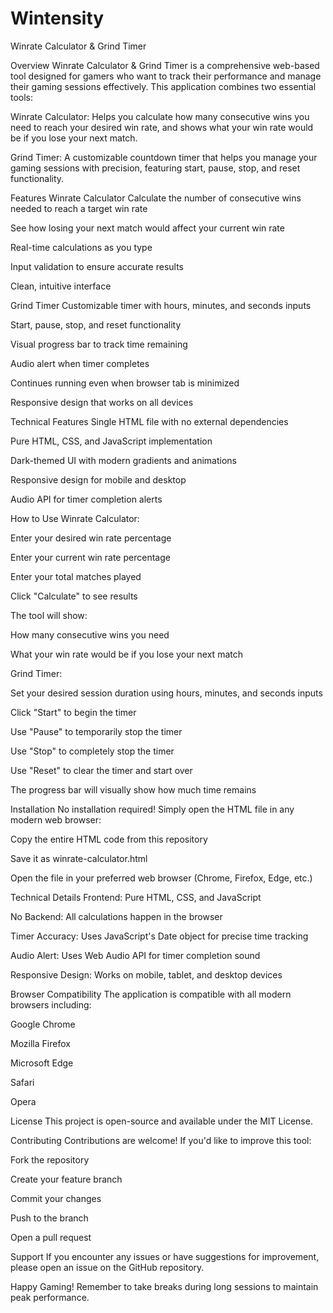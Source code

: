 # Wintensity
Winrate Calculator & Grind Timer

Overview
Winrate Calculator & Grind Timer is a comprehensive web-based tool designed for gamers who want to track their performance and manage their gaming sessions effectively. This application combines two essential tools:

Winrate Calculator: Helps you calculate how many consecutive wins you need to reach your desired win rate, and shows what your win rate would be if you lose your next match.

Grind Timer: A customizable countdown timer that helps you manage your gaming sessions with precision, featuring start, pause, stop, and reset functionality.

Features
Winrate Calculator
Calculate the number of consecutive wins needed to reach a target win rate

See how losing your next match would affect your current win rate

Real-time calculations as you type

Input validation to ensure accurate results

Clean, intuitive interface

Grind Timer
Customizable timer with hours, minutes, and seconds inputs

Start, pause, stop, and reset functionality

Visual progress bar to track time remaining

Audio alert when timer completes

Continues running even when browser tab is minimized

Responsive design that works on all devices

Technical Features
Single HTML file with no external dependencies

Pure HTML, CSS, and JavaScript implementation

Dark-themed UI with modern gradients and animations

Responsive design for mobile and desktop

Audio API for timer completion alerts

How to Use
Winrate Calculator:

Enter your desired win rate percentage

Enter your current win rate percentage

Enter your total matches played

Click "Calculate" to see results

The tool will show:

How many consecutive wins you need

What your win rate would be if you lose your next match

Grind Timer:

Set your desired session duration using hours, minutes, and seconds inputs

Click "Start" to begin the timer

Use "Pause" to temporarily stop the timer

Use "Stop" to completely stop the timer

Use "Reset" to clear the timer and start over

The progress bar will visually show how much time remains

Installation
No installation required! Simply open the HTML file in any modern web browser:

Copy the entire HTML code from this repository

Save it as winrate-calculator.html

Open the file in your preferred web browser (Chrome, Firefox, Edge, etc.)

Technical Details
Frontend: Pure HTML, CSS, and JavaScript

No Backend: All calculations happen in the browser

Timer Accuracy: Uses JavaScript's Date object for precise time tracking

Audio Alert: Uses Web Audio API for timer completion sound

Responsive Design: Works on mobile, tablet, and desktop devices

Browser Compatibility
The application is compatible with all modern browsers including:

Google Chrome

Mozilla Firefox

Microsoft Edge

Safari

Opera

License
This project is open-source and available under the MIT License.

Contributing
Contributions are welcome! If you'd like to improve this tool:

Fork the repository

Create your feature branch

Commit your changes

Push to the branch

Open a pull request

Support
If you encounter any issues or have suggestions for improvement, please open an issue on the GitHub repository.

Happy Gaming! Remember to take breaks during long sessions to maintain peak performance.
